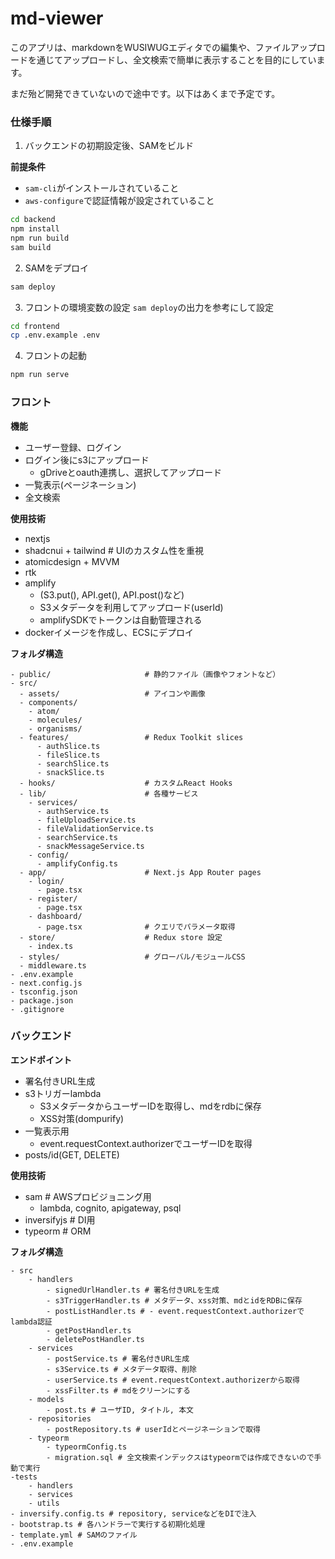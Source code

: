 # md-viewer

このアプリは、markdownをWUSIWUGエディタでの編集や、ファイルアップロードを通じてアップロードし、全文検索で簡単に表示することを目的にしています。

まだ殆ど開発できていないので途中です。以下はあくまで予定です。

### 仕様手順

1. バックエンドの初期設定後、SAMをビルド

**前提条件**
- `sam-cli`がインストールされていること
- `aws-configure`で認証情報が設定されていること
```bash
cd backend
npm install
npm run build
sam build
```

2. SAMをデプロイ
```bash
sam deploy
```

3. フロントの環境変数の設定
`sam deploy`の出力を参考にして設定
```bash
cd frontend
cp .env.example .env
```

4. フロントの起動
```bash
npm run serve
```

### フロント
**機能**
- ユーザー登録、ログイン
- ログイン後にs3にアップロード
    - gDriveとoauth連携し、選択してアップロード
- 一覧表示(ページネーション)
- 全文検索

**使用技術** 
- nextjs
- shadcnui + tailwind # UIのカスタム性を重視
- atomicdesign + MVVM
- rtk
- amplify
    - (S3.put(), API.get(), API.post()など) 
    - S3メタデータを利用してアップロード(userId) 
    - amplifySDKでトークンは自動管理される
- dockerイメージを作成し、ECSにデプロイ

**フォルダ構造**
```plaintext
- public/                     # 静的ファイル（画像やフォントなど）
- src/
  - assets/                   # アイコンや画像
  - components/      
    - atom/
    - molecules/
    - organisms/
  - features/                 # Redux Toolkit slices
      - authSlice.ts
      - fileSlice.ts
      - searchSlice.ts
      - snackSlice.ts
  - hooks/                    # カスタムReact Hooks
  - lib/                      # 各種サービス
    - services/
      - authService.ts
      - fileUploadService.ts
      - fileValidationService.ts
      - searchService.ts
      - snackMessageService.ts
    - config/
      - amplifyConfig.ts
  - app/                      # Next.js App Router pages
    - login/
      - page.tsx             
    - register/
      - page.tsx             
    - dashboard/
      - page.tsx              # クエリでパラメータ取得
  - store/                    # Redux store 設定
    - index.ts
  - styles/                   # グローバル/モジュールCSS
  - middleware.ts   
- .env.example
- next.config.js
- tsconfig.json
- package.json
- .gitignore
```

### バックエンド
**エンドポイント** 
- 署名付きURL生成 
- s3トリガーlambda 
    - S3メタデータからユーザーIDを取得し、mdをrdbに保存 
    - XSS対策(dompurify)    
- 一覧表示用 
    - event.requestContext.authorizerでユーザーIDを取得
- posts/id(GET, DELETE) 

**使用技術** 
- sam # AWSプロビジョニング用
    - lambda, cognito, apigateway, psql
- inversifyjs # DI用
- typeorm # ORM

**フォルダ構造**
```plaintext
- src
    - handlers
        - signedUrlHandler.ts # 署名付きURLを生成
        - s3TriggerHandler.ts # メタデータ、xss対策、mdとidをRDBに保存                            　
        - postListHandler.ts # - event.requestContext.authorizerでlambda認証 
        - getPostHandler.ts 
        - deletePostHandler.ts
    - services
        - postService.ts # 署名付きURL生成
        - s3Service.ts # メタデータ取得、削除
        - userService.ts # event.requestContext.authorizerから取得
        - xssFilter.ts # mdをクリーンにする
    - models
        - post.ts # ユーザID, タイトル, 本文
    - repositories
        - postRepository.ts # userIdとページネーションで取得
    - typeorm
        - typeormConfig.ts 
        - migration.sql # 全文検索インデックスはtypeormでは作成できないので手動で実行
-tests
    - handlers
    - services
    - utils
- inversify.config.ts # repository, serviceなどをDIで注入
- bootstrap.ts # 各ハンドラーで実行する初期化処理
- template.yml # SAMのファイル
- .env.example
```
